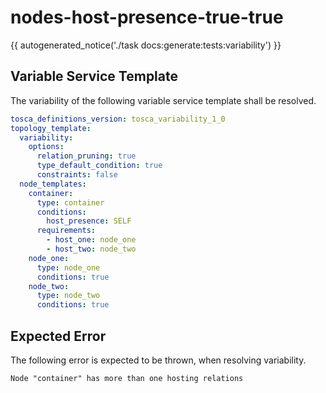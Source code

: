 # nodes-host-presence-true-true

{{ autogenerated_notice('./task docs:generate:tests:variability') }}


## Variable Service Template

The variability of the following variable service template shall be resolved.

```yaml linenums="1"
tosca_definitions_version: tosca_variability_1_0
topology_template:
  variability:
    options:
      relation_pruning: true
      type_default_condition: true
      constraints: false
  node_templates:
    container:
      type: container
      conditions:
        host_presence: SELF
      requirements:
        - host_one: node_one
        - host_two: node_two
    node_one:
      type: node_one
      conditions: true
    node_two:
      type: node_two
      conditions: true
```





## Expected Error

The following error is expected to be thrown, when resolving variability.

```text linenums="1"
Node "container" has more than one hosting relations
```
